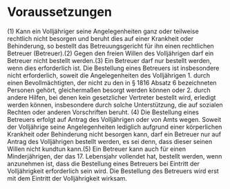 # Voraussetzungen

(1) Kann ein Volljähriger seine Angelegenheiten ganz oder teilweise rechtlich nicht besorgen und beruht dies auf einer Krankheit oder Behinderung, so bestellt das Betreuungsgericht für ihn einen rechtlichen Betreuer (Betreuer).(2) Gegen den freien Willen des Volljährigen darf ein Betreuer nicht bestellt werden.(3) Ein Betreuer darf nur bestellt werden, wenn dies erforderlich ist. Die Bestellung eines Betreuers ist insbesondere nicht erforderlich, soweit die Angelegenheiten des Volljährigen  1.
 durch einen Bevollmächtigten, der nicht zu den in § 1816 Absatz 6 bezeichneten Personen gehört, gleichermaßen besorgt werden können oder
 2.
 durch andere Hilfen, bei denen kein gesetzlicher Vertreter bestellt wird, erledigt werden können, insbesondere durch solche Unterstützung, die auf sozialen Rechten oder anderen Vorschriften beruht.
(4) Die Bestellung eines Betreuers erfolgt auf Antrag des Volljährigen oder von Amts wegen. Soweit der Volljährige seine Angelegenheiten lediglich aufgrund einer körperlichen Krankheit oder Behinderung nicht besorgen kann, darf ein Betreuer nur auf Antrag des Volljährigen bestellt werden, es sei denn, dass dieser seinen Willen nicht kundtun kann.(5) Ein Betreuer kann auch für einen Minderjährigen, der das 17. Lebensjahr vollendet hat, bestellt werden, wenn anzunehmen ist, dass die Bestellung eines Betreuers bei Eintritt der Volljährigkeit erforderlich sein wird. Die Bestellung des Betreuers wird erst mit dem Eintritt der Volljährigkeit wirksam. 

